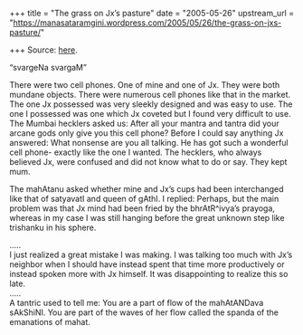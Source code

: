 +++
title = "The grass on Jx’s pasture"
date = "2005-05-26"
upstream_url = "https://manasataramgini.wordpress.com/2005/05/26/the-grass-on-jxs-pasture/"

+++
Source: [here](https://manasataramgini.wordpress.com/2005/05/26/the-grass-on-jxs-pasture/).

“svargeNa svargaM”

There were two cell phones. One of mine and one of Jx. They were both
mundane objects. There were numerous cell phones like that in the
market. The one Jx possessed was very sleekly designed and was easy to
use. The one I possessed was one which Jx coveted but I found very
difficult to use. The Mumbai hecklers asked us: After all your mantra
and tantra did your arcane gods only give you this cell phone? Before I
could say anything Jx answered: What nonsense are you all talking. He
has got such a wonderful cell phone- exactly like the one I wanted. The
hecklers, who always believed Jx, were confused and did not know what to
do or say. They kept mum.

The mahAtanu asked whether mine and Jx’s cups had been interchanged like
that of satyavatI and queen of gAthI. I replied: Perhaps, but the main
problem was that Jx mind had been fried by the bhrAtR^ivya’s prayoga,
whereas in my case I was still hanging before the great unknown step
like trishanku in his sphere.

…..  
I just realized a great mistake I was making. I was talking too much
with Jx’s neighbor when I should have instead spent that time more
productively or instead spoken more with Jx himself. It was
disappointing to realize this so late.  
…..  
A tantric used to tell me: You are a part of flow of the mahAtANDava
sAkShiNI. You are part of the waves of her flow called the spanda of the
emanations of mahat.

